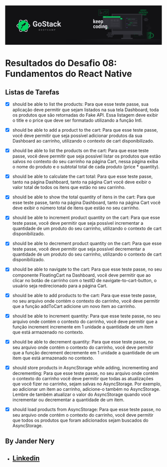 ![Banner Keep Coding](https://github.com/jnerydesigner/bd-upload-nodejs/blob/master/botcamp.png)

# Resultados do Desafio 08: Fundamentos do React Native

## Listas de Tarefas

- [x] should be able to list the products: Para que esse teste passe, sua aplicação deve permitir que sejam listados na sua tela Dashboard, toda os produtos que são retornadas do Fake API. Essa listagem deve exibir o title e o price que deve ser formatado utilizando a função Intl.

- [x] should be able to add a product to the cart: Para que esse teste passe, você deve permitir que seja possível adicionar produtos da sua Dashboard ao carrinho, utilizando o contexto de cart disponibilizado.

- [x] should be able to list the products on the cart: Para que esse teste passe, você deve permitir que seja possível listar os produtos que estão salvos no contexto do seu carrinho na página Cart, nessa página exiba o nome do produto e o subtotal total de cada produto (price * quantity).

- [x] should be able to calculate the cart total: Para que esse teste passe, tanto na página Dashboard, tanto na página Cart você deve exibir o valor total de todos os itens que estão no seu carrinho.

- [x] should be able to show the total quantity of itens in the cart: Para que esse teste passe, tanto na página Dashboard, tanto na página Cart você deve exibir o número total de itens que estão no seu carrinho.

- [x] should be able to increment product quantity on the cart: Para que esse teste passe, você deve permitir que seja possível incrementar a quantidade de um produto do seu carrinho, utilizando o contexto de cart disponibilizado.

- [x] should be able to decrement product quantity on the cart: Para que esse teste passe, você deve permitir que seja possível decrementar a quantidade de um produto do seu carrinho, utilizando o contexto de cart disponibilizado.

- [x] should be able to navigate to the cart: Para que esse teste passe, no seu componente FloatingCart na Dashboard, você deve permitir que ao clicar no botão de carrinho com o testID de navigate-to-cart-button, o usuário seja redirecionado para a página Cart.

- [x] should be able to add products to the cart: Para que esse teste passe, no seu arquivo onde contém o contexto do carrinho, você deve permitir que a função addToCart adicione um novo item ao carrinho.

- [x] should be able to increment quantity: Para que esse teste passe, no seu arquivo onde contém o contexto do carrinho, você deve permitir que a função increment incremente em 1 unidade a quantidade de um item que está armazenado no contexto.

- [x] should be able to decrement quantity: Para que esse teste passe, no seu arquivo onde contém o contexto do carrinho, você deve permitir que a função decrement decremente em 1 unidade a quantidade de um item que está armazenado no contexto.

- [x] should store products in AsyncStorage while adding, incrementing and decrementing: Para que esse teste passe, no seu arquivo onde contém o contexto do carrinho você deve permitir que todas as atualizações que você fizer no carrinho, sejam salvas no AsyncStorage. Por exemplo, ao adicionar um item ao carrinho, adicione-o também no AsyncStorage. Lembre de também atualizar o valor do AsyncStorage quando você incrementar ou decrementar a quantidade de um item.

- [x] should load products from AsyncStorage: Para que esse teste passe, no seu arquivo onde contém o contexto do carrinho, você deve permitir que todos os produtos que foram adicionados sejam buscados do AsyncStorage.



## By Jander Nery
* ##  [Linkedin](https://www.linkedin.com/in/jander-nery-61531335/)
